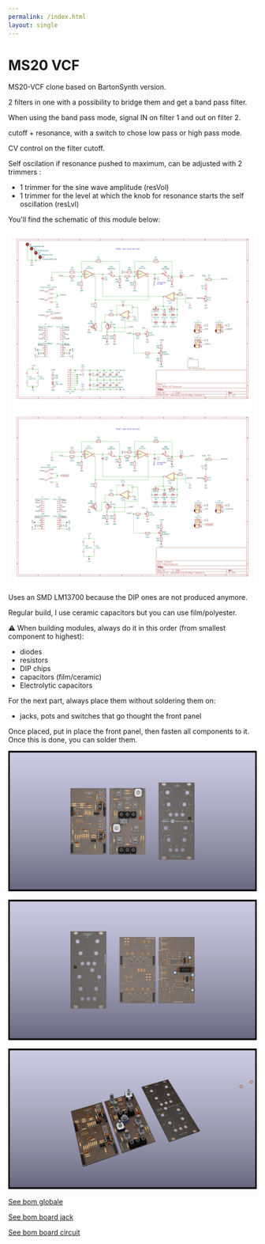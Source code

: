 ```yaml
---
permalink: /index.html
layout: single
---
```


# MS20 VCF

MS20-VCF clone based on BartonSynth version.

2 filters in one with a possibility to bridge them and get a band pass filter.

When using the band pass mode, signal IN on filter 1 and out on filter 2.

cutoff + resonance, with a switch to chose low pass or high pass mode.

CV control on the filter cutoff.

Self oscilation if resonance pushed to maximum, can be adjusted with 2 trimmers :

- 1 trimmer for the sine wave amplitude (resVol)
- 1 trimmer for the level at which the knob for resonance starts the self oscillation (resLvl)

You'll find the schematic of this module below: 

![single MS20-VCF schematic](documentation/image/MS20-VCF-schematic.svg)
![single MS20-VCF schematic](documentation/image/MS20-VCF-Filtre2.svg)

Uses an SMD LM13700 because the DIP ones are not produced anymore.

Regular build, I use ceramic capacitors but you can use film/polyester.

:warning: When building modules, always do it in this order (from smallest component to highest):
- diodes
- resistors
- DIP chips
- capacitors (film/ceramic)
- Electrolytic capacitors

For the next part, always place them without soldering them on: 
- jacks, pots and switches that go thought the front panel

Once placed, put in place the front panel, then fasten all components to it. Once this is done, you can solder them. 

![3D single MS20-VCF(front)](documentation/image/MS20-VCF-3D_top.png)

![3D single MS20-VCF(back)](documentation/image/MS20-VCF-3D_bottom.png)

![3D single MS20-VCF(iso)](documentation/image/MS20-VCF-3D_top30deg.png)

[See bom globale](documentation/bom/MS20-VCF-ibom-global.html)

[See bom board jack](documentation/bom/MS20-VCF-ibom-jack.html)

[See bom board circuit](documentation/bom/MS20-VCF-ibom-circuit.html)
